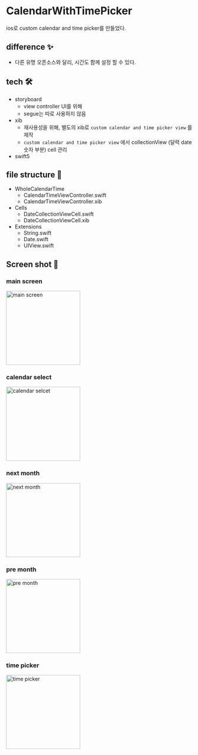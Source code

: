 # CalendarWithTimePicker
ios로 custom calendar and time picker를 만들었다. 

## difference ✨
- 다른 유명 오픈소스와 달리, 시간도 함께 설정 할 수 있다.

## tech 🛠

- storyboard 
  - view controller UI를 위해 
  - segue는 따로 사용하지 않음
- xib
  - 재사용성을 위해, 별도의 xib로 `custom calendar and time picker view` 를 제작
  - `custom calendar and time picker view` 에서 collectionView (달력 date 숫자 부분) cell 관리
- swift5

## file structure 📂

- WholeCalendarTime
  - CalendarTimeViewController.swift
  - CalendarTimeViewController.xib
- Cells
  - DateCollectionViewCell.swift
  - DateCollectionViewCell.xib
- Extensions
  - String.swift
  - Date.swift
  - UIView.swift

## Screen shot 📸

### main screen
<img src="https://user-images.githubusercontent.com/46439995/104694091-06ea0e00-574e-11eb-8ba9-f4fdc2cbae32.png" width="200" alt="main screen" />

### calendar select
<img src="https://user-images.githubusercontent.com/46439995/104694359-6e07c280-574e-11eb-9821-436f1c589429.png" width="200" alt="calendar selcet" />

### next month
<img src="https://user-images.githubusercontent.com/46439995/104694386-74963a00-574e-11eb-93f6-4ba278d19cdd.png" width="200" alt="next month" />

### pre month
<img src="https://user-images.githubusercontent.com/46439995/104694407-7c55de80-574e-11eb-8ea7-896b8bcba28d.png" width="200" alt="pre month" />

### time picker
<img src="https://user-images.githubusercontent.com/46439995/104694450-88da3700-574e-11eb-9471-6d3a096f5306.png" width="200" alt="time picker" />

